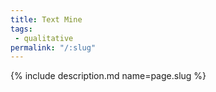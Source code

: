 ```yaml
---
title: Text Mine
tags:
 - qualitative
permalink: "/:slug"
---
```

{% include description.md name=page.slug %}
